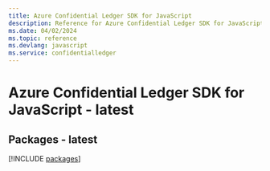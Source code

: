 ```yaml
---
title: Azure Confidential Ledger SDK for JavaScript
description: Reference for Azure Confidential Ledger SDK for JavaScript
ms.date: 04/02/2024
ms.topic: reference
ms.devlang: javascript
ms.service: confidentialledger
---
```

# Azure Confidential Ledger SDK for JavaScript - latest
## Packages - latest
[!INCLUDE [packages](confidential-ledger-index.md)]